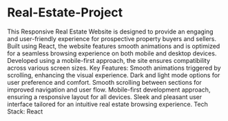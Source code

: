 # Real-Estate-Project
 This Responsive Real Estate Website is designed to provide an engaging and user-friendly experience for prospective property buyers and sellers. Built using React, the website features smooth animations and is optimized for a seamless browsing experience on both mobile and desktop devices. Developed using a mobile-first approach, the site ensures compatibility across various screen sizes.  Key Features:  Smooth animations triggered by scrolling, enhancing the visual experience. Dark and light mode options for user preference and comfort. Smooth scrolling between sections for improved navigation and user flow. Mobile-first development approach, ensuring a responsive layout for all devices. Sleek and pleasant user interface tailored for an intuitive real estate browsing experience. Tech Stack: React
